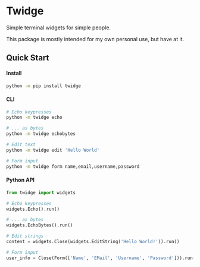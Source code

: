 # Twidge

Simple terminal widgets for simple people.

This package is mostly intended for my own personal use, but have at it.


## Quick Start

#### Install

```sh
python -m pip install twidge
```

#### CLI

```sh
# Echo keypresses
python -m twidge echo

# ... as bytes
python -m twidge echobytes

# Edit text
python -m twidge edit 'Hello World'

# Form input
python -m twidge form name,email,username,password
```

#### Python API
```python
from twidge import widgets

# Echo keypresses
widgets.Echo().run()

# ... as bytes
widgets.EchoBytes().run()

# Edit strings
content = widgets.Close(widgets.EditString('Hello World!')).run()

# Form input
user_info = Close(Form(['Name', 'EMail', 'Username', 'Password'])).run()
```
